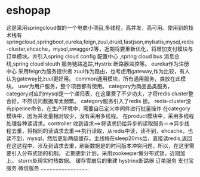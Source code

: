 # eshopap
这是采用springcloud做的一个电商小项目,多线程，高并发，高可用。使用到的技术栈有springcloud,springboot,eureka,feign,zuul,druid,fastjson,mybatis,mysql,redis-cluster,ehcache，mysql,swagger2等，近期将要重新优化，将增加支付模块与订单模块。并引入spring cloud config 配置中心 ,spring cloud bus 消息总线,spring cloud sleuth 服务链路追踪,Hystrix  断路器监控等。
eureka作为注册中心
采用feign为服务提供者
zuul作为路由，也考虑用gateway,作为比较，有人认为gateway比zuul更好用。
common通用模块，所有通用服务，类放在此模块。
user为用户服务，整个项目都有使用。
category为商品品类服务，category对应的mysql是一个递归表，在这里费了不少功夫，才将redis cluster整合好，不然访问数据库太频繁。
category服务引入了redis 锁。
redis-cluster没有pipeline命令，在生产环境中，需要自已定义中间件进行批量操作
在category模块中，因为并发量相对较少，没有采用多线程。
在product模块中，采用多线程处理各种读请求。controller 收到请求==>将请求扔给异步的读取服务＝=>异步线程去重，将相同的读请求去重==>执行读取，从redis中读，读不到，ehcache，也读不到，mysql，然后更新两级缓存。主线程在sleep20ms后，直接读redis,返回
在这这程中，涉及到请求去重，刷新数据是的时间版本冲突问题，所以，在这里需要引入分布式锁的机制。
近期更新计划，采用zookeeper做分布式锁，近期加上。
storm处理实时热数据。
缓存雪崩后的重建
hystrinx断路器
订单服务
支付宝服务
微信服务
................................



